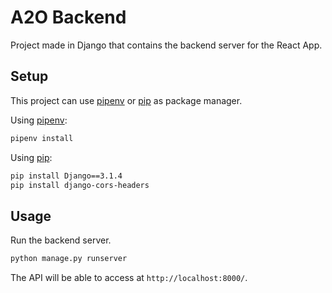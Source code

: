 # A2O Backend

Project made in Django that contains the backend server for the React App.

## Setup

This project can use [pipenv](https://github.com/pypa/pipenv) or [pip](https://pip.pypa.io/en/stable/) as package manager.

Using [pipenv](https://github.com/pypa/pipenv):

```bash
pipenv install
```

Using [pip](https://pip.pypa.io/en/stable/):
```bash
pip install Django==3.1.4
pip install django-cors-headers
```

## Usage

Run the backend server.

```bash
python manage.py runserver
```

The API will be able to access at `http://localhost:8000/`.